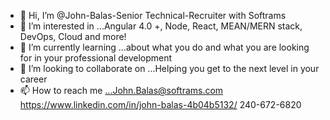 - 👋 Hi, I’m @John-Balas-Senior Technical-Recruiter with Softrams
- 👀 I’m interested in ...Angular 4.0 +, Node, React, MEAN/MERN stack, DevOps, Cloud and more!
- 🌱 I’m currently learning ...about what you do and what you are looking for in your professional development
- 💞️ I’m looking to collaborate on ...Helping you get to the next level in your career
- 📫 How to reach me ...John.Balas@softrams.com https://www.linkedin.com/in/john-balas-4b04b5132/ 240-672-6820

<!---
John-Balas-Technical-Recruiter/John-Balas-Technical-Recruiter is a ✨ special ✨ repository because its `README.md` (this file) appears on your GitHub profile.
You can click the Preview link to take a look at your changes.
--->
